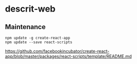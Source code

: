 # descrit-web

## Maintenance

```shell
npm update -g create-react-app
npm update --save react-scripts
```

https://github.com/facebookincubator/create-react-app/blob/master/packages/react-scripts/template/README.md
